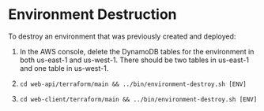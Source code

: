 # Environment Destruction

To destroy an environment that was previously created and deployed:

1. In the AWS console, delete the DynamoDB tables for the environment in both us-east-1 and us-west-1. There should be two tables in us-east-1 and one table in us-west-1.

2. `cd web-api/terraform/main && ../bin/environment-destroy.sh [ENV]`

3. `cd web-client/terraform/main && ../bin/environment-destroy.sh [ENV]`